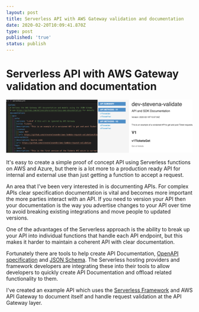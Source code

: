 ```yaml
---
layout: post
title: Serverless API with AWS Gateway validation and documentation
date: 2020-02-20T10:09:41.870Z
type: post
published: 'true'
status: publish
---
```

# Serverless API with AWS Gateway validation and documentation

![api documentation](/assets/cms/api-serverless-documentation.png "api documentation")

It's easy to create a simple proof of concept API using Serverless functions on AWS and Azure, but there is a lot more to a production ready API for internal and external use than just getting a function to accept a request.

An area that I've been very interested in is documenting APIs. For complex APIs clear specification documentation is vital and becomes more important the more parties interact with an API. If you need to version your API then your documentation is the way you advertise changes to your API over time to avoid breaking existing integrations and move people to updated versions.

One of the advantages of the Serverless approach is the ability to break up your API into individual functions that handle each API endpoint, but this makes it harder to maintain a coherent API with clear documentation.

Fortunately there are tools to help create API Documentation, [OpenAPI specification](https://github.com/OAI/OpenAPI-Specification/blob/master/versions/3.0.0.md) and [JSON Schema](https://json-schema.org/). The Serverless hosting providers and framework developers are integrating these into their tools to allow developers to quickly create API Documentation and offload related functionality to them.

I've created an example API which uses the [Serverless Framework](https://serverless.com/) and AWS API Gateway to document itself and handle request validation at the API Gateway layer.
